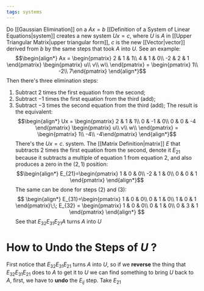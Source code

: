 ```yaml
---
tags: systems
---
```

Do [[Gaussian Elimination]] on a $Ax = b$ [[Definition of a System of Linear Equations|system]] creates a new system $Ux = c$, where $U$ is $A$ in [[Upper Triangular Matrix|upper triangular form]], $c$ is the new [[Vector|vector]] derived from $b$ by the same steps that took $A$ into $U$.
See an example:
$$\begin{align*}
Ax = \begin{pmatrix}
2 & 1 & 1\\
4 & 1 & 0\\
-2 & 2 & 1
\end{pmatrix}
\begin{pmatrix}
u\\
v\\
w\\
\end{pmatrix} = \begin{pmatrix}
1\\
-2\\
7\end{pmatrix}
\end{align*}$$
Then there's three elimination steps:
1. Subtract $2$ times the first equation from the second;
2. Subtract $-1$ times the first equation from the third (add);
3. Subtract $-3$ times the second equation from the third (add);
The result is the equivalent:
$$\begin{align*}
Ux = \begin{pmatrix}
2 & 1 & 1\\
0 & -1 & 0\\
0 & 0 & -4
\end{pmatrix}
\begin{pmatrix}
u\\
v\\
w\\
\end{pmatrix} = \begin{pmatrix}
1\\
-4\\
-4\end{pmatrix}
\end{align*}$$
There's the $Ux = c$. system.
The [[Matrix Definition|matrix]] $E$ that subtracts $2$ times the first equation from the second, denote it $E_{21}$ because it subtracts a multiple of equation $1$ from equation $2$, and also produces a zero in the $(2,1)$ position:
$$\begin{align*}
E_{21}=\begin{pmatrix}
1 & 0 & 0\\
-2 & 1 & 0\\
0 & 0 & 1
\end{pmatrix}
\end{align*}$$
The same can be done for steps $(2)$ and $(3)$:
$$
\begin{align*}
E_{31}=\begin{pmatrix}
1 & 0 & 0\\
0 & 1 & 0\\
1 & 0 & 1
\end{pmatrix}\;\;
E_{32} = \begin{pmatrix}
1 & 0 & 0\\
0 & 1 & 0\\
0 & 3 & 1
\end{pmatrix}
\end{align*}
$$
See that $E_{32}E_{31}E_{21}A$ turns $A$ into $U$ 
# How to Undo the Steps of $U$ ?

First notice that $E_{32}E_{31}E_{21}$ turns $A$ into $U$, so if we **reverse** the thing that $E_{32}E_{31}E_{21}$ does to $A$ to get it to $U$ we can find something to bring $U$ back to $A$, first, we have to **undo** the $E_{ij}$ step. Take $E_{21}$